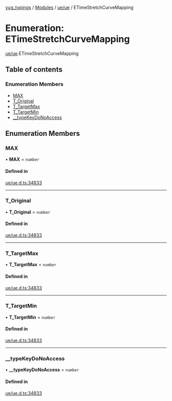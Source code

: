 [yug_typings](../README.md) / [Modules](../modules.md) / [ue/ue](../modules/ue_ue.md) / ETimeStretchCurveMapping

# Enumeration: ETimeStretchCurveMapping

[ue/ue](../modules/ue_ue.md).ETimeStretchCurveMapping

## Table of contents

### Enumeration Members

- [MAX](ue_ue.ETimeStretchCurveMapping.md#max)
- [T\_Original](ue_ue.ETimeStretchCurveMapping.md#t_original)
- [T\_TargetMax](ue_ue.ETimeStretchCurveMapping.md#t_targetmax)
- [T\_TargetMin](ue_ue.ETimeStretchCurveMapping.md#t_targetmin)
- [\_\_typeKeyDoNoAccess](ue_ue.ETimeStretchCurveMapping.md#__typekeydonoaccess)

## Enumeration Members

### MAX

• **MAX** = `number`

#### Defined in

[ue/ue.d.ts:34833](https://github.com/YugMetaverse/yug_typings/blob/b7d9b19/ue/ue.d.ts#L34833)

___

### T\_Original

• **T\_Original** = `number`

#### Defined in

[ue/ue.d.ts:34833](https://github.com/YugMetaverse/yug_typings/blob/b7d9b19/ue/ue.d.ts#L34833)

___

### T\_TargetMax

• **T\_TargetMax** = `number`

#### Defined in

[ue/ue.d.ts:34833](https://github.com/YugMetaverse/yug_typings/blob/b7d9b19/ue/ue.d.ts#L34833)

___

### T\_TargetMin

• **T\_TargetMin** = `number`

#### Defined in

[ue/ue.d.ts:34833](https://github.com/YugMetaverse/yug_typings/blob/b7d9b19/ue/ue.d.ts#L34833)

___

### \_\_typeKeyDoNoAccess

• **\_\_typeKeyDoNoAccess** = `number`

#### Defined in

[ue/ue.d.ts:34833](https://github.com/YugMetaverse/yug_typings/blob/b7d9b19/ue/ue.d.ts#L34833)
